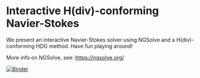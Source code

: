 # Interactive H(div)-conforming Navier-Stokes
We present an interactive Navier-Stokes solver using NGSolve and a H(div)-conforming HDG method. Have fun playing around!

More info on NGSolve, see: https://ngsolve.org/

[![Binder](https://mybinder.org/badge_logo.svg)](https://mybinder.org/v2/gh/Spiegeldondi/interactive-navier-stokes/main?urlpath=%2Ftree%2Fnavier_stokes_hdiv.ipynb)
